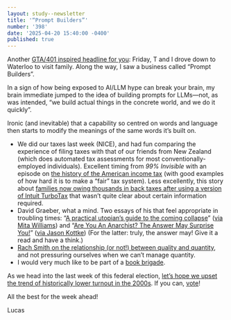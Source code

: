 ```yaml
---
layout: study--newsletter
title: '“Prompt Builders”'
number: '398'
date: '2025-04-20 15:40:00 -0400'
published: true
---
```


Another [GTA/401 inspired headline for you](https://lucascherkewski.com/hit-and-miss/390-try-carpolling/): Friday, T and I drove down to Waterloo to visit family. Along the way, I saw a business called “Prompt Builders”.

In a sign of how being exposed to AI/LLM hype can break your brain, my brain immediate jumped to the idea of building prompts for LLMs—not, as was intended, “we build actual things in the concrete world, and we do it quickly”.

Ironic (and inevitable) that a capability so centred on words and language then starts to modify the meanings of the same words it’s built on.

- We did our taxes last week (NICE), and had fun comparing the experience of filing taxes with that of our friends from New Zealand (which does automated tax assessments for most conventionally-employed individuals). Excellent timing from _99% Invisible_ with an episode on [the history of the American income tax](https://99percentinvisible.org/episode/624-tax/) (with good examples of how hard it is to make a “fair” tax system). Less excellently, this story about  [families now owing thousands in back taxes after using a version of Intuit TurboTax](https://www.theglobeandmail.com/gift/27602ea8006269cbbc1c17fb5cd3e556fdc5449a87027a1be993352938c26c9b/XJ6GFIEUYZBH7G52JR5IZSOG5Y/) that wasn’t quite clear about certain information required.
- David Graeber, what a mind. Two essays of his that feel appropriate in troubling times: “[A practical utopian’s guide to the coming collapse](https://davidgraeber.org/articles/a-practical-utopians-guide-to-the-coming-collapse/)” ([via Mita Williams](https://www.uofwinds.com/410/)) and “[Are You An Anarchist? The Answer May Surprise You!](https://theanarchistlibrary.org/library/david-graeber-are-you-an-anarchist-the-answer-may-surprise-you)” ([via Jason Kottke](https://kottke.org/25/04/0046636-david-graeber-co-author-o)) (For the latter: truly, the answer may! Give it a read and have a think.)
- [Rach Smith on the relationship (or not!) between quality and quantity](https://rachsmith.com/a-lack-of-frequency/), and not pressuring ourselves when we can’t manage quantity.
- I would very much like to be part of a [book brigade](https://www.theguardian.com/us-news/2025/apr/17/book-brigade-us-town-forms-human-chain-to-move-9100-books-one-by-one).

As we head into the last week of this federal election, [let’s hope we upset the trend of historically lower turnout in the 2000s](https://en.wikipedia.org/wiki/Voter_turnout_in_Canada#Voter_turnout_in_Canada's_general_elections). If you can, [vote](https://elections.ca/home.aspx)!

All the best for the week ahead!

Lucas

